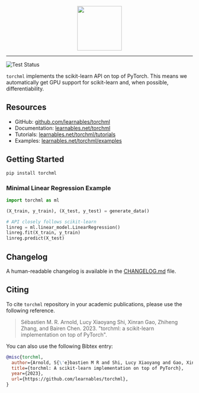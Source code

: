 <p align="center"><img src="https://learnables.net/torchml/assets/images/torchml-logo.png" height="120px" /></p>

--------------------------------------------------------------------------------

![Test Status](https://github.com/learnables/torchml/workflows/Testing/badge.svg?branch=master)

`torchml` implements the scikit-learn API on top of PyTorch.
This means we automatically get GPU support for scikit-learn and, when possible, differentiability.

## Resources

- GitHub: [github.com/learnables/torchml](http://github.com/learnables/torchml)
- Documentation: [learnables.net/torchml](http://learnables.net/torchml/)
- Tutorials: [learnables.net/torchml/tutorials](http://learnables.net/torchml/tutorials/linear_model/)
- Examples: [learnables.net/torchml/examples](https://github.com/learnables/torchml/tree/master/examples)

## Getting Started

`pip install torchml`

### Minimal Linear Regression Example

~~~python
import torchml as ml

(X_train, y_train), (X_test, y_test) = generate_data()

# API closely follows scikit-learn
linreg = ml.linear_model.LinearRegression()
linreg.fit(X_train, y_train)
linreg.predict(X_test)
~~~

## Changelog

A human-readable changelog is available in the [CHANGELOG.md](./CHANGELOG.md) file.

## Citing

To cite `torchml` repository in your academic publications, please use the following reference.

>  Sébastien M. R. Arnold, Lucy Xiaoyang Shi, Xinran Gao, Zhiheng Zhang, and Bairen Chen. 2023. "torchml: a scikit-learn implementation on top of PyTorch".

You can also use the following Bibtex entry:

~~~bib
@misc{torchml,
  author={Arnold, S{\'e}bastien M R and Shi, Lucy Xiaoyang and Gao, Xinran and Zhang, Zhiheng and Chen, Bairen},
  title={torchml: A scikit-learn implementation on top of PyTorch},
  year={2023},
  url={https://github.com/learnables/torchml},
}
~~~
